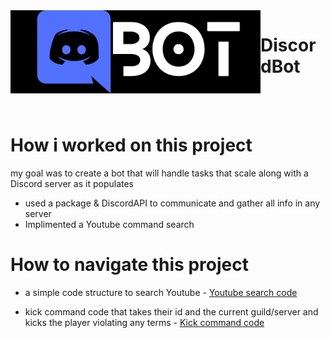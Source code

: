 
<img align="left" width="400px" desc="DiscordBot" src="Imgs/DiscordBot.png"/>

# DiscordBot

<br/>
<br/>

# How i worked on this project

my goal was to create a bot that will handle tasks that scale along with a Discord server as it populates

*  used a package & DiscordAPI to communicate and gather all info in any server
* Implimented a Youtube command search

# How to navigate this project

* a simple code structure to search Youtube - [Youtube search code](https://github.com/EddySantos07/DiscordBot/blob/master/Backend/DiscordBot/YoutubeSrch/YoutubeSrch.js)

* kick command code that takes their id and the current guild/server and kicks the player violating any terms - [Kick command code](https://github.com/EddySantos07/DiscordBot/blob/master/Backend/DiscordBot/DiscordBotMethods/KickPerson.js)


